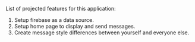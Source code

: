 List of projected features for this application:
1. Setup firebase as a data source.
2. Setup home page to display and send messages.
3. Create message style differences between yourself and everyone else.
